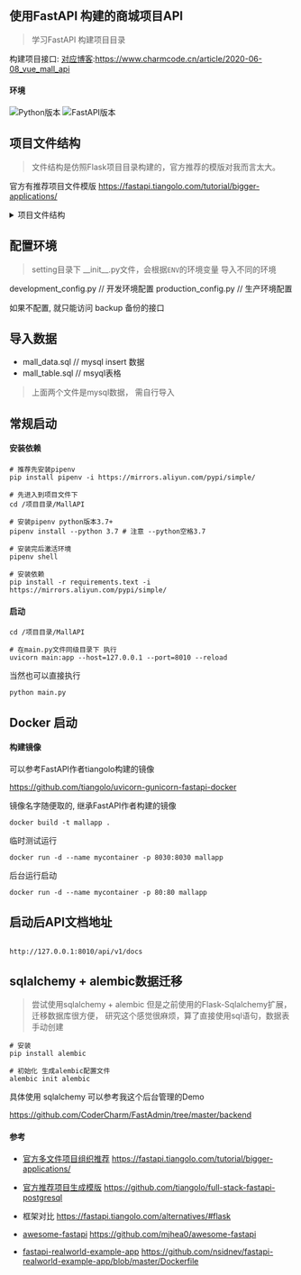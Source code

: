 ## 使用FastAPI 构建的商城项目API

> 学习FastAPI 构建项目目录

构建项目接口: [对应博客](https://www.charmcode.cn/article/2020-06-08_vue_mall_api):https://www.charmcode.cn/article/2020-06-08_vue_mall_api

#### 环境
![Python版本](https://img.shields.io/badge/Python-3.7+-brightgreen.svg "版本号")
![FastAPI版本](https://img.shields.io/badge/FastAPI-0.55.1-ff69b4.svg "版本号")

## 项目文件结构

> 文件结构是仿照Flask项目目录构建的，官方推荐的模版对我而言太大。

官方有推荐项目文件模版  https://fastapi.tiangolo.com/tutorial/bigger-applications/


<details>
<summary>项目文件结构</summary>

```
.
|_app                           // 主项目文件
| 
|___api
| |_____init__.py               // (重要)工厂模式生成app对象
| |____v1
| |____database.py              // 数据库对象
| |____schemas.py               // 验证参数       （可放到对应模块内)
| |____models.py                // models模型类型 （可放到对应模块内)
| |____home                     // 项目模块文件
| | |____home.py
| | |______init__.py
| | |____home_backup.py
| |____category
| | |______init__.py
| |______init__.py
| |____profile
| | |____profile.py
| | |______init__.py
| |____goods
|   |____goods.py
|   |____goods_backup.py
|____test                     // 测试用例
| |______init__.py
| |____test_sqlite.py
|____utils                    // 工具类
| |______init__.py
| |___response_code.py        // 自定义返回的状态码
|____setting                  // 配置文件夹
| |______init__.py            // 根据虚拟环境 导出不同配置
| |____development_config.py  // 开发环境配置
| |____production_config.py   // 生产环境配置
|____extensions               // 扩展文件
| |______init__.py            // 导出扩展文件
| |____logger.py              // 
|____alembic                  //   alembic  初始化自动生成的 
| |____script.py.mako
| |____env.py
| |____versions
| |____README
|____alembic.ini              // alembic  初始化自动生成的 
|____.gitignore
|____requirements.text        // 依赖文件
|____main.py                  // 项目启动文件
|____mall_data.sql            // mysql insert 数据
|____mall_table.sql           // msyql表格 
|____README.md
|____Pipfile
|____Pipfile.lock

```

</details>

## 配置环境
> setting目录下 \_\_init__.py文件，会根据`ENV`的环境变量 导入不同的环境

development_config.py  // 开发环境配置
production_config.py   // 生产环境配置

如果不配置, 就只能访问 backup 备份的接口

## 导入数据

- mall_data.sql            // mysql insert 数据
- mall_table.sql           // msyql表格 

> 上面两个文件是mysql数据， 需自行导入

## 常规启动

#### 安装依赖
```
# 推荐先安装pipenv
pip install pipenv -i https://mirrors.aliyun.com/pypi/simple/

# 先进入到项目文件下
cd /项目目录/MallAPI

# 安装pipenv python版本3.7+
pipenv install --python 3.7 # 注意 --python空格3.7

# 安装完后激活环境
pipenv shell

# 安装依赖
pip install -r requirements.text -i https://mirrors.aliyun.com/pypi/simple/

```

#### 启动

```
cd /项目目录/MallAPI

# 在main.py文件同级目录下 执行
uvicorn main:app --host=127.0.0.1 --port=8010 --reload
```

当然也可以直接执行

```
python main.py
```

## Docker 启动

#### 构建镜像

可以参考FastAPI作者tiangolo构建的镜像

https://github.com/tiangolo/uvicorn-gunicorn-fastapi-docker

镜像名字随便取的, 继承FastAPI作者构建的镜像

```shell
docker build -t mallapp .

```

临时测试运行
```shell
docker run -d --name mycontainer -p 8030:8030 mallapp
```

后台运行启动

```shell
docker run -d --name mycontainer -p 80:80 mallapp
```

## 启动后API文档地址

```

http://127.0.0.1:8010/api/v1/docs    

```


## sqlalchemy + alembic数据迁移

> 尝试使用sqlalchemy + alembic 但是之前使用的Flask-Sqlalchemy扩展，迁移数据库很方便，
研究这个感觉很麻烦，算了直接使用sql语句，数据表手动创建

```
# 安装
pip install alembic

# 初始化 生成alembic配置文件
alembic init alembic
```

具体使用 sqlalchemy 可以参考我这个后台管理的Demo

https://github.com/CoderCharm/FastAdmin/tree/master/backend



#### 参考
- [官方多文件项目组织推荐](https://fastapi.tiangolo.com/tutorial/bigger-applications/) https://fastapi.tiangolo.com/tutorial/bigger-applications/
 
- [官方推荐项目生成模版](https://github.com/tiangolo/full-stack-fastapi-postgresql) https://github.com/tiangolo/full-stack-fastapi-postgresql

- 框架对比 https://fastapi.tiangolo.com/alternatives/#flask

- [awesome-fastapi](https://github.com/mjhea0/awesome-fastapi) https://github.com/mjhea0/awesome-fastapi

- [fastapi-realworld-example-app](https://github.com/nsidnev/fastapi-realworld-example-app/blob/master/Dockerfile) https://github.com/nsidnev/fastapi-realworld-example-app/blob/master/Dockerfile